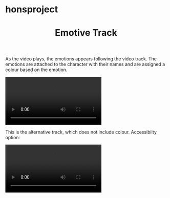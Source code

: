 # honsproject
<!DOCTYPE html>
<html lang="en">
<head>
  <meta charset="utf-8">
  <meta name="viewport" content="width=device-width, initial-scale=1">
  <link href="https://cdn.jsdelivr.net/npm/bootstrap@5.1.3/dist/css/bootstrap.min.css" rel="stylesheet" integrity="sha384-1BmE4kWBq78iYhFldvKuhfTAU6auU8tT94WrHftjDbrCEXSU1oBoqyl2QvZ6jIW3" crossorigin="anonymous">
  <link rel="stylesheet" href="ET WP CSS.css">
  <script type="text/javascript" src="ET WP JS.js"></script>

  <title>Emotive Track </title>



</head>

<body >

<main>
<header>
  <h1>Emotive Track</h1>
</header>

<div class="container-md">
<p>As the video plays, the emotions appears following the video track. The emotions are attached to the character with their names and are assigned a colour based on the emotion. </p>
<video id="excerptVid" controls >
<source src="/Users/jacksmich/Documents/Honours project/Appendices/excerpt.mp4" type="video/mp4">
<track label="ET" kind="captions" srclang="en" src="/Users/jacksmich/Documents/Honours project/Appendices/emotiveTrack.vtt" id="etcaptions" default>
</video>
</div>

<div class="container-md">
<p>This is the alternative track, which does not include colour. Accessibilty option:</p>
<video controls>
<source src="/Users/jacksmich/Documents/Honours project/Appendices/excerpt.mp4" type="video/mp4">
<track label="ET" kind="captions" srclang="en" src="/Users/jacksmich/Documents/Honours project/Appendices/emotiveTrackacc.vtt" default>
</video>
</div>

</main>



</body>
</html>
